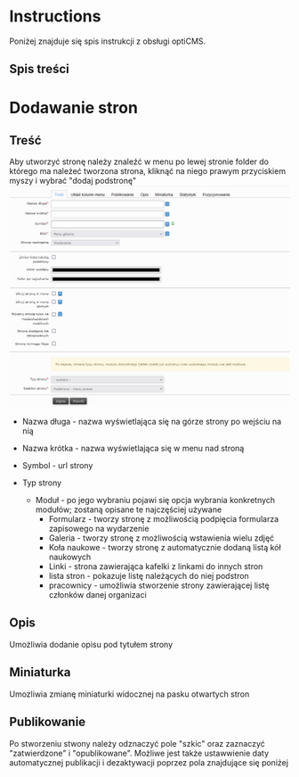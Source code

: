 # Instructions

Poniżej znajduje się spis instrukcji z obsługi optiCMS.

## Spis treści

# Dodawanie stron
## Treść
Aby utworzyć stronę należy znaleźć w menu po lewej stronie folder do którego ma należeć tworzona strona, kliknąć na niego prawym przyciskiem myszy i wybrać "dodaj podstronę"
![](.images/tworzenie-strony1.png)

- Nazwa długa - nazwa wyświetlająca się na górze strony po wejściu na nią
- Nazwa krótka - nazwa wyświetlająca się w menu nad stroną
- Symbol - url strony

- Typ strony
  - Moduł - po jego wybraniu pojawi się opcja wybrania konkretnych modułów; zostaną opisane te najczęściej używane
    - Formularz - tworzy stronę z możliwością podpięcia formularza zapisowego na wydarzenie
    - Galeria - tworzy stronę z możliwością wstawienia wielu zdjęć
    - Koła naukowe - tworzy stronę z automatycznie dodaną listą kół naukowych
    - Linki - strona zawierająca kafelki z linkami do innych stron
    - lista stron - pokazuje listę należących do niej podstron
    - pracownicy - umożliwia stworzenie strony zawierającej listę członków danej organizaci
## Opis
Umożliwia dodanie opisu pod tytułem strony

## Miniaturka
Umozliwia zmianę miniaturki widocznej na pasku otwartych stron

## Publikowanie
Po stworzeniu stwony należy odznaczyć pole "szkic" oraz zaznaczyć "zatwierdzone" i "opublikowane".
Możliwe jest także ustawwienie daty automatycznej publikacji i dezaktywacji poprzez pola znajdujące się poniżej
